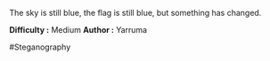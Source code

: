 The sky is still blue, the flag is still blue, but something has changed.

**Difficulty :** Medium      **Author :** Yarruma

#Steganography

